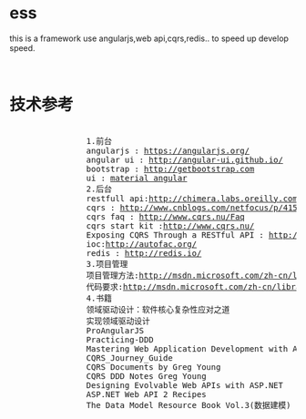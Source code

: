 # ess
 this is a framework use angularjs,web api,cqrs,redis.. to speed up develop speed.
 
 <pre>
   <h1>技术参考</h1>
                1.前台
                angularjs : <a href="https://angularjs.org/">https://angularjs.org/</a>
                angular ui : <a href="https://angular-ui.github.io/">http://angular-ui.github.io/</a>
                bootstrap : <a href="https://getbootstrap.com">http://getbootstrap.com</a>
                ui : <a href="https://material.angularjs.org/">material angular</a>
                2.后台
                restfull api:<a href="http://chimera.labs.oreilly.com/books/1234000001708/pr01.html">http://chimera.labs.oreilly.com/books/1234000001708/pr01.html</a>
                cqrs : <a href="http://www.cnblogs.com/netfocus/p/4150084.html">http://www.cnblogs.com/netfocus/p/4150084.html</a>
                cqrs faq : <a href="http://www.cqrs.nu/Faq">http://www.cqrs.nu/Faq</a>
                cqrs start kit :<a href="http://www.cqrs.nu/">http://www.cqrs.nu/</a>
                Exposing CQRS Through a RESTful API : <a href="http://www.infoq.com/cn/articles/rest-api-on-cqrs">http://www.infoq.com/cn/articles/rest-api-on-cqrs</a>
                ioc:<a href="http://autofac.org/">http://autofac.org/</a>
                redis : <a href="http://redis.io/">http://redis.io/</a>
                3.项目管理
                项目管理方法:<a href="http://msdn.microsoft.com/zh-cn/library/ff731587.aspx">http://msdn.microsoft.com/zh-cn/library/ff731587.aspx</a>
                代码要求:<a href="http://msdn.microsoft.com/zh-cn/library/hh543900.aspx">http://msdn.microsoft.com/zh-cn/library/hh543900.aspx</a>
                4.书籍
                领域驱动设计：软件核心复杂性应对之道
                实现领域驱动设计
                ProAngularJS
                Practicing-DDD
                Mastering Web Application Development with AngularJS 
                CQRS_Journey_Guide
                CQRS Documents by Greg Young
                CQRS DDD Notes Greg Young
                Designing Evolvable Web APIs with ASP.NET
                ASP.NET Web API 2 Recipes
                The Data Model Resource Book Vol.3(数据建模)
                    </pre>
